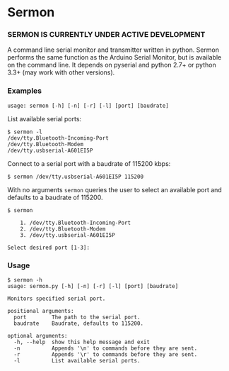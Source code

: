 # Sermon

### SERMON IS CURRENTLY UNDER ACTIVE DEVELOPMENT

A command line serial monitor and transmitter written in python. Sermon performs the same function as the Arduino Serial Monitor, but is available on the command line. It depends on pyserial and python 2.7+ or python 3.3+ (may work with other versions).

### Examples

```
usage: sermon [-h] [-n] [-r] [-l] [port] [baudrate]
```

List available serial ports:
```
$ sermon -l
/dev/tty.Bluetooth-Incoming-Port
/dev/tty.Bluetooth-Modem
/dev/tty.usbserial-A601EI5P
```

Connect to a serial port with a baudrate of 115200 kbps:

```
$ sermon /dev/tty.usbserial-A601EI5P 115200
```

With no arguments `sermon` queries the user to select an available port and defaults to a baudrate of 115200.

```
$ sermon

	1. /dev/tty.Bluetooth-Incoming-Port
	2. /dev/tty.Bluetooth-Modem
	3. /dev/tty.usbserial-A601EI5P

Select desired port [1-3]:
```

### Usage

```
$ sermon -h
usage: sermon.py [-h] [-n] [-r] [-l] [port] [baudrate]

Monitors specified serial port.

positional arguments:
  port        The path to the serial port.
  baudrate    Baudrate, defaults to 115200.

optional arguments:
  -h, --help  show this help message and exit
  -n          Appends '\n' to commands before they are sent.
  -r          Appends '\r' to commands before they are sent.
  -l          List available serial ports.
```
